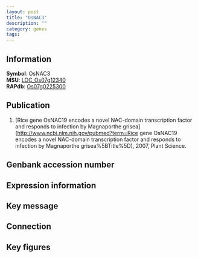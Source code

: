 ```yaml
---
layout: post
title: "OsNAC3"
description: ""
category: genes
tags: 
---
```


## Information
__Symbol__: OsNAC3  
__MSU__: [LOC_Os07g12340](http://rice.plantbiology.msu.edu/cgi-bin/ORF_infopage.cgi?orf=LOC_Os07g12340)  
__RAPdb__: [Os07g0225300](http://rapdb.dna.affrc.go.jp/viewer/gbrowse_details/irgsp1?name=Os07g0225300)  

## Publication
1. [Rice gene OsNAC19 encodes a novel NAC-domain transcription factor and responds to infection by Magnaporthe grisea](http://www.ncbi.nlm.nih.gov/pubmed?term=Rice gene OsNAC19 encodes a novel NAC-domain transcription factor and responds to infection by Magnaporthe grisea%5BTitle%5D), 2007, Plant Science.

## Genbank accession number

## Expression information

## Key message

## Connection

## Key figures


